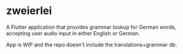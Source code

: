 # zweierlei

A Flutter application that provides grammar lookup for German words, accepting user audio input in either English or German.

App is WIP and the repo doesn't include the translations+grammar db.
